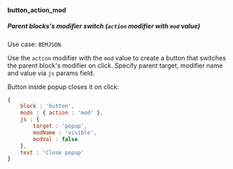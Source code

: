 #### button_action_mod

##### Parent blocks's modifier switch (`action` modifier with `mod` value)

Use case: `BEMJSON`.

Use the `action` modifier with the `mod` value to create a button that switches the parent block's modifier on click. Specify parent target, modifier name and value via `js` params field.

Button inside popup closes it on click:

```js
{
    block : 'button',
    mods : { action : 'mod' },
    js : {
        target : 'popup',
        modName : 'visible',
        modVal : false
    },
    text : 'Close popup'
}
```
